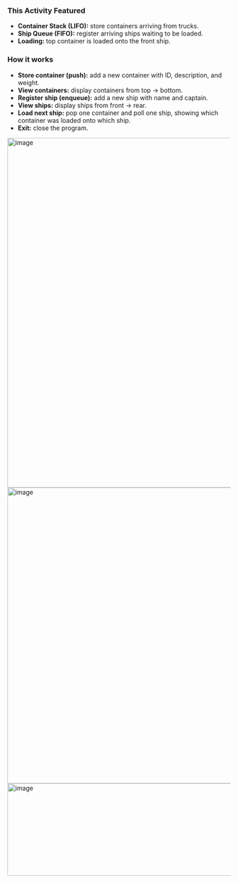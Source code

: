 
### This Activity Featured
- **Container Stack (LIFO):** store containers arriving from trucks.
- **Ship Queue (FIFO):** register arriving ships waiting to be loaded.
- **Loading:** top container is loaded onto the front ship.

### How it works
- **Store container (push):** add a new container with ID, description, and weight.  
- **View containers:** display containers from top → bottom.  
- **Register ship (enqueue):** add a new ship with name and captain.  
- **View ships:** display ships from front → rear.  
- **Load next ship:** pop one container and poll one ship, showing which container was loaded onto which ship.  
- **Exit:** close the program.
  








<img width="1192" height="788" alt="image" src="https://github.com/user-attachments/assets/7d335791-00a6-43c6-8f38-d34db6b8c39a" />

<img width="1127" height="667" alt="image" src="https://github.com/user-attachments/assets/611f5f67-a2ea-4bf7-8630-b06b1f820f8e" />

<img width="1320" height="208" alt="image" src="https://github.com/user-attachments/assets/cdd0b9c1-ffd4-4603-af8d-ab38504e970a" />


